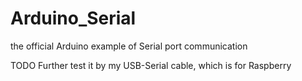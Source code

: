 Arduino_Serial
==============

the official Arduino example of Serial port communication

TODO
  Further test it by my USB-Serial cable, which is for Raspberry
